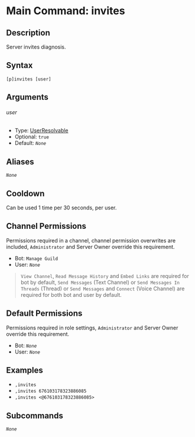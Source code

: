 # Main Command: invites

## Description

Server invites diagnosis.

## Syntax

```
[p]invites [user]
```

## Arguments

###### user

- Type: [UserResolvable](/typedefs/UserResolvable.md)
- Optional: `true`
- Default: *`None`*

## Aliases

*`None`*

## Cooldown

Can be used 1 time per 30 seconds, per user.

## Channel Permissions

Permissions required in a channel, channel permission overwrites are included, `Administrator` and Server Owner override this requirement.

- Bot: `Manage Guild`
- User: *`None`*

> `View Channel`, `Read Message History` and `Embed Links` are required for bot by default, `Send Messages` (Text Channel) or `Send Messages In Threads` (Thread) or `Send Messages` and `Connect` (Voice Channel) are required for both bot and user by default.

## Default Permissions

Permissions required in role settings, `Administrator` and Server Owner override this requirement.

- Bot: *`None`*
- User: *`None`*

## Examples

- `,invites`
- `,invites 676103178323886085`
- `,invites <@676103178323886085>`

## Subcommands

*`None`*
